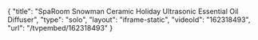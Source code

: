 {
    "title": "SpaRoom Snowman Ceramic Holiday Ultrasonic Essential Oil Diffuser",
    "type": "solo",
    "layout": "iframe-static",
    "videoId": "162318493",
    "url": "\/tvpembed\/162318493"
}